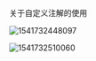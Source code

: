 关于自定义注解的使用



![1541732448097](..\image\1541732448097.png)

![1541732510060](C:\Users\xiuwen\AppData\Roaming\Typora\typora-user-images\1541732510060.png)

